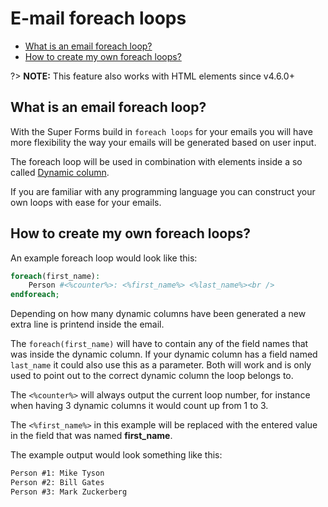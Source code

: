 # E-mail foreach loops

* [What is an email foreach loop?](#what-is-an-email-foreach-loop)
* [How to create my own foreach loops?](#how-to-create-my-own-foreach-loops)

?> **NOTE:** This feature also works with HTML elements since v4.6.0+

## What is an email foreach loop?

With the Super Forms build in `foreach loops` for your emails you will have more flexibility the way your emails will be generated based on user input.

The foreach loop will be used in combination with elements inside a so called [Dynamic column](columns).

If you are familiar with any programming language you can construct your own loops with ease for your emails.

## How to create my own foreach loops?

An example foreach loop would look like this:

```php
foreach(first_name):
    Person #<%counter%>: <%first_name%> <%last_name%><br />
endforeach;
```

Depending on how many dynamic columns have been generated a new extra line is printend inside the email.

The `foreach(first_name)` will have to contain any of the field names that was inside the dynamic column. If your dynamic column has a field named `last_name` it could also use this as a parameter. Both will work and is only used to point out to the correct dynamic column the loop belongs to.

The `<%counter%>` will always output the current loop number, for instance when having 3 dynamic columns it would count up from 1 to 3.

The `<%first_name%>` in this example will be replaced with the entered value in the field that was named **first_name**.

The example output would look something like this:

```html
Person #1: Mike Tyson
Person #2: Bill Gates
Person #3: Mark Zuckerberg
```
